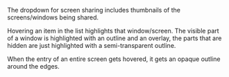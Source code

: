 The dropdown for screen sharing includes thumbnails of the screens/windows
being shared.

Hovering an item in the list highlights that window/screen.  The visible part
of a window is highlighted with an outline and an overlay, the parts that are
hidden are just highlighted with a semi-transparent outline.

When the entry of an entire screen gets hovered, it gets an opaque outline
around the edges.